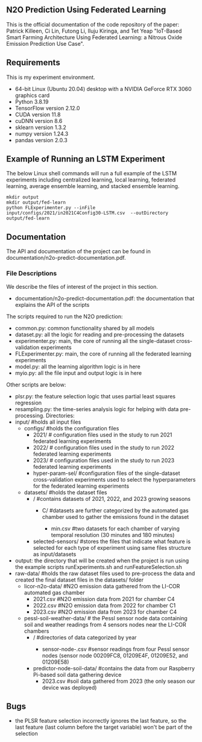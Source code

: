 ## N2O Prediction Using Federated Learning

This is the official documentation of the code repository of the paper: Patrick Killeen, Ci Lin, Futong Li, Iluju Kiringa, and Tet Yeap "IoT-Based Smart Farming Architecture Using Federated Learning: a Nitrous Oxide Emission Prediction Use Case".

## Requirements

This is my experiment environment.
-	64-bit Linux (Ubuntu 20.04) desktop with a NVIDIA GeForce RTX 3060 graphics card
-	Python 3.8.19
-	TensorFlow version 2.12.0 
-	CUDA version 11.8
-	cuDNN version 8.6
-	sklearn version 1.3.2
-	numpy version 1.24.3
-	pandas version 2.0.3


## Example of Running an LSTM Experiment

The below Linux shell commands will run a full example of the LSTM experiments including centralized learning, local learning, federated learning, average ensemble learning, and stacked ensemble learning.
```
mkdir output
mkdir output/fed-learn
python FLExperimenter.py --inFile  input/configs/2021/in2021C4Config30-LSTM.csv  --outDirectory output/fed-learn
```

## Documentation

The API and documentation of the project can be found in documentation/n2o-predict-documentation.pdf.

### File Descriptions
We describe the files of interest of the project in this section.

- documentation/n2o-predict-documentation.pdf: the documentation that explains the API of the scripts

The scripts required to run the N2O prediction:
- common.py: common functionality shared by all models
- dataset.py: all the logic for reading and pre-processing the datasets
- experimenter.py: main, the core of running all the single-dataset cross-validation experiments
- FLExperimenter.py:  main, the core of running all the federated learning experiments
- model.py: all the learning algorithm logic is in here
- myio.py: all the file input and output logic is in here

Other scripts are below:
- plsr.py: the feature selection logic that uses partial least squares regression
- resampling.py: the time-series analysis logic for helping with data pre-processing.
Directories:
- input/ #holds all input files
	- configs/ #holds the configuration files 
		- 2021/  # configuration files used in the study to run 2021 federated learning experiments
		- 2022/  # configuration files used in the study to run 2022 federated learning experiments
		- 2023/  # configuration files used in the study to run 2023 federated learning experiments
		- hyper-param-sel/ #configuration files of the single-dataset cross-validation experiments used to select the hyperparameters for the federated learning experiments
	- datasets/ #holds the dataset files	
		- <year>/ #contains datasets of 2021, 2022, and 2023 growing seasons
			- C<chamber ID>/ #datasets are further categorized by the automated gas chamber used to gather the emissions found in the dataset
				- <temporal resolution>min.csv #two datasets for each chamber of varying temporal resolution (30 minutes and 180 minutes)
		- selected-sensors/ #stores the files that indicate what feature is selected for each type of experiment  using same files structure as input/datasets
- output: the directory that will be created when the project is run using the example scripts runExperiments.sh and runFeatureSelection.sh
- raw-data/ #holds the raw dataset files used to pre-process the data and created the final dataset files in the datasets/ folder
	- licor-n2o-data/ #N2O emission data gathered from the LI-COR automated gas chamber
		- 2021.csv #N2O emission data from 2021 for chamber C4
		- 2022.csv #N2O emission data from 2022 for chamber C1
		- 2023.csv #N2O emission data from 2023 for chamber C4
	- pessl-soil-weather-data/ # the Pessl sensor node data containing soil and weather readings from 4 sensors nodes near the LI-COR chambers
		- <year>/ #directories of data categorized by year
			- sensor-node-<sensor node ID>.csv #sensor readings from four Pessl sensor nodes (sensor node 00209FC8, 01209E4F, 01209E52, and 01209E58)
		- predictor-node-soil-data/ #contains the data from our Raspberry Pi-based soil data gathering device
			- 2023.csv #soil data gathered from 2023 (the only season our device was deployed)
			
## Bugs
- the PLSR feature selection incorrectly ignores the last feature, so the last feature (last column before the target variable) won't be part of the selection